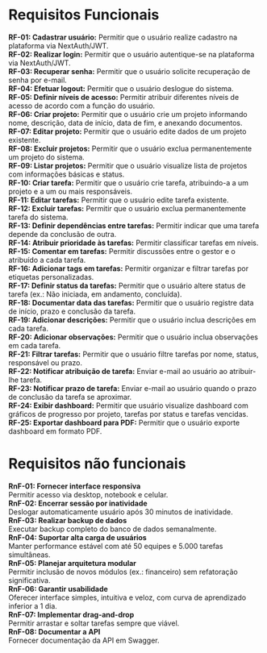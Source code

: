 # Requisitos Funcionais
**RF-01: Cadastrar usuário:** Permitir que o usuário realize cadastro na plataforma via NextAuth/JWT.</br>
**RF-02: Realizar login:** Permitir que o usuário autentique-se na plataforma via NextAuth/JWT.</br>
**RF-03: Recuperar senha:** Permitir que o usuário solicite recuperação de senha por e-mail.</br>
**RF-04: Efetuar logout:** Permitir que o usuário deslogue do sistema.</br>
**RF-05: Definir níveis de acesso:** Permitir atribuir diferentes níveis de acesso de acordo com a função do usuário.</br>
**RF-06: Criar projeto:** Permitir que o usuário crie um projeto informando nome, descrição, data de início, data de fim, e anexando documentos.</br>
**RF-07: Editar projeto:** Permitir que o usuário edite dados de um projeto existente.</br>
**RF-08: Excluir projetos:** Permitir que o usuário exclua permanentemente um projeto do sistema.</br>
**RF-09: Listar projetos:** Permitir que o usuário visualize lista de projetos com informações básicas e status.</br>
**RF-10: Criar tarefa:** Permitir que o usuário crie tarefa, atribuindo-a a um projeto e a um ou mais responsáveis.</br>
**RF-11: Editar tarefas:** Permitir que o usuário edite tarefa existente.</br>
**RF-12: Excluir tarefas:** Permitir que o usuário exclua permanentemente tarefa do sistema.</br>
**RF-13: Definir dependências entre tarefas:** Permitir indicar que uma tarefa depende da conclusão de outra.</br>
**RF-14: Atribuir prioridade às tarefas:** Permitir classificar tarefas em níveis.</br>
**RF-15: Comentar em tarefas:** Permitir discussões entre o gestor e o atribuído a cada tarefa.</br>
**RF-16: Adicionar tags em tarefas:** Permitir organizar e filtrar tarefas por etiquetas personalizadas.</br>
**RF-17: Definir status da tarefas:** Permitir que o usuário altere status de tarefa (ex.: Não iniciada, em andamento, concluída).</br>
**RF-18: Documentar data das tarefas:** Permitir que o usuário registre  data de início, prazo e conclusão da tarefa.</br>
**RF-19: Adicionar descrições:** Permitir que o usuário inclua descrições em cada tarefa.</br>
**RF-20: Adicionar observações:** Permitir que o usuário inclua observações em cada tarefa.</br>
**RF-21: Filtrar tarefas:** Permitir que o usuário filtre tarefas por nome, status, responsável ou prazo.</br>
**RF-22: Notificar atribuição de tarefa:** Enviar e-mail ao usuário ao atribuir-lhe tarefa.</br>
**RF-23: Notificar prazo de tarefa:** Enviar e-mail ao usuário quando o prazo de conclusão da tarefa se aproximar.</br>
**RF-24: Exibir dashboard:**  Permitir que usuário visualize dashboard com gráficos de progresso por projeto, tarefas por status e tarefas vencidas.</br>
**RF-25: Exportar dashboard para PDF:** Permitir que o usuário exporte dashboard em formato PDF.</br>


# Requisitos não funcionais
**RnF-01: Fornecer interface responsiva**</br>
    Permitir acesso via desktop, notebook e celular.</br>
**RnF-02: Encerrar sessão por inatividade**</br>
    Deslogar automaticamente usuário após 30 minutos de inatividade.</br>
**RnF-03: Realizar backup de dados**</br>
    Executar backup completo do banco de dados semanalmente.</br>
**RnF-04: Suportar alta carga de usuários**</br>
    Manter performance estável com até 50 equipes e 5.000 tarefas simultâneas.</br>
**RnF-05: Planejar arquitetura modular**</br>
    Permitir inclusão de novos módulos (ex.: financeiro) sem refatoração significativa.</br>
**RnF-06: Garantir usabilidade**</br>
    Oferecer interface simples, intuitiva e veloz, com curva de aprendizado inferior a 1 dia.</br>
**RnF-07: Implementar drag-and-drop**</br>
    Permitir arrastar e soltar tarefas sempre que viável.</br>
**RnF-08: Documentar a API**</br>
    Fornecer documentação da API em Swagger.</br>


